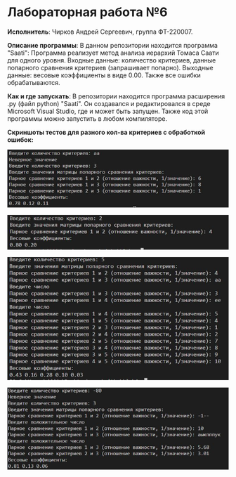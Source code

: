 # Лабораторная работа №6

**Исполнитель**: Чирков Андрей Сергеевич, группа ФТ-220007.

**Описание программы**: В данном репозитории находится программа "Saati": Программа реализует метод анализа иерархий Томаса Саати для одного уровня. Входные данные: количество критериев, данные попарного сравнения критериев (запрашивает попарно). Выходные данные: весовые коэффициенты в виде 0.00. Также все ошибки обрабатываются. 


**Как и где запускать**: В репозитории находится программа расширения .py (файл python) "Saati". Он создавался и редактировался в среде Microsoft Visual Studio, где и может быть запущен. Также код этой программы можно запустить в любом компиляторе.


**Скриншоты тестов для разного кол-ва критериев с обработкой ошибок:**

![screenshot1](https://github.com/andreich1rkov/lab6/blob/main/test1.JPG)


![screenshot1](https://github.com/andreich1rkov/lab6/blob/main/test2.JPG)


![screenshot1](https://github.com/andreich1rkov/lab6/blob/main/test3.JPG)


![screenshot1](https://github.com/andreich1rkov/lab6/blob/main/test4.JPG)
